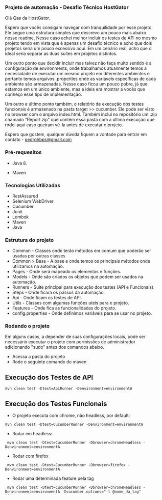 ### Projeto de automação - Desafio Técnico HostGator ###

Olá Qas da HostGator, 

Espero que vocês consigam navegar com tranquilidade por esse projeto. Ele segue uma estrutura simples que descrevo um pouco mais abaixo nesse readme.
Nesse caso achei melhor incluir os testes de API no mesmo projeto tendo em vista que é apenas um desafio técnico e acho que dois projetos seria um
pouco excessivo aqui. Em um cenário real, acho que o ideal seria separar as duas suítes em projetos distintos.

Um outro ponto que decidir incluir mas talvez não faça muito sentido é a configuração de environments, onde trabalhamos atualmente temos a necessidade
de executar um mesmo projeto em diferentes ambientes e portanto temos arquivos .properties onde as variáveis específicas de cada ambiente são armazenadas. 
Nesse caso ficou um pouco pobre, já que estamos em um único ambiente, mas a ideia era mostrar a vocês que conheço esse tipo de implementação.

Um outro e último ponto também, o relatório de execução dos testes funcionais é armazenado na pasta target >> cucumber. Ele pode ser visto no browser com o 
arquivo index.html. Também inclui no repositório um .zip chamado "Report.zip" que contém essa pasta com a última execução que rodei aqui caso queiram vê-la 
antes de executar o projeto.

Espero que gostem, qualquer dúvida fiquem a vontade para entrar em contato - pedrohbps@gmail.com

### Pré-requesitos ###

* Java 8.

* Maven

### Tecnologias Utilizadas ###

* RestAssured
* Selenium WebDriver
* Cucumber
* Junit
* Lombok
* Maven
* Java

### Estrutura do projeto ###

* Common - Classes onde terão métodos em comum que poderão ser usadas por outras classes.
* Common > Base - A base e onde temos os principais métodos onde utilizamos na automação.
* Pages - Onde será mapeado os elementos e funções.
* Models - Onde são criados os objetos que podem ser usados na automação.
* Runners - Suite principal para execução dos testes (API e Funcionais).
* Steps - Onde ficara os passos da automação.
* Api - Onde ficam os testes de API.
* Utils - Classes com algumas funções uteis para o projeto.
* Features - Onde fica as funcionalidades do projeto.
* config.properties - Onde definimos variáveis para se usar no projeto.

### Rodando o projeto ###

Em alguns casos, a depender de suas configurações locais, pode ser necessário executar o projeto com permissões de administrador adicionando "sudo" antes dos comandos abaixo.

* Acessa a pasta do projeto
* Rode o seguinte comando do maven:

## Execução dos Testes de API ##

```
mvn clean test -Dtest=ApiRunner -Denvironment=environmentA
```

## Execução dos Testes Funcionais ##

- O projeto executa com chrome, não headless, por default:

```
mvn clean test -Dtest=CucumberRunner -Denvironment=environmentA
```

* Rodar em headless: 

```
 mvn clean test -Dtest=CucumberRunner -Dbrowser=chromeHeadless -Denvironment=environmentA
```

* Rodar com firefox

```
 mvn clean test -Dtest=CucumberRunner -Dbrowser=firefox -Denvironment=environmentA
```

* Rodar uma determinada feature pela tag

```
 mvn clean test -Dtest=CucumberRunner -Dbrowser=chromeHeadless -Denvironment=environmentA -Dcucumber.options="-t @nome_da_tag"
``
